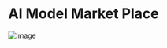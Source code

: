 # AI Model Market Place

![image](https://github.com/user-attachments/assets/1ecfdcf0-cc62-4343-a457-3689fe9fb124)
